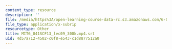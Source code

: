 ```yaml
---
content_type: resource
description: ''
file: /media/https%3A/open-learning-course-data-rc.s3.amazonaws.com/6-041sc-probabilistic-systems-analysis-and-applied-probability-fall-2013/4d57a7124502c0f8e543c1d8877512a0_MIT6_041SCF13_lec09_300k.mp4.srt
file_type: application/x-subrip
resourcetype: Other
title: MIT6_041SCF13_lec09_300k.mp4.srt
uid: 4d57a712-4502-c0f8-e543-c1d8877512a0
---
```

